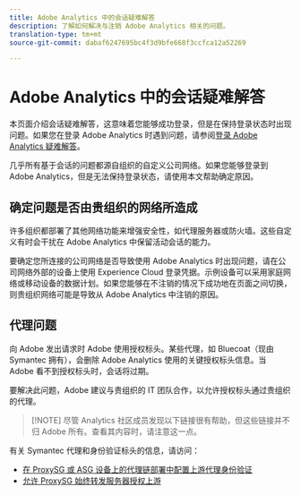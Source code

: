 ```yaml
---
title: Adobe Analytics 中的会话疑难解答
description: 了解如何解决与注销 Adobe Analytics 相关的问题。
translation-type: tm+mt
source-git-commit: dabaf6247695bc4f3d9bfe668f3ccfca12a52269

---
```



# Adobe Analytics 中的会话疑难解答

本页面介绍会话疑难解答，这意味着您能够成功登录，但是在保持登录状态时出现问题。如果您在登录 Adobe Analytics 时遇到问题，请参阅[登录 Adobe Analytics 疑难解答](troubleshoot-login.md)。

几乎所有基于会话的问题都源自组织的自定义公司网络。如果您能够登录到 Adobe Analytics，但是无法保持登录状态，请使用本文帮助确定原因。

## 确定问题是否由贵组织的网络所造成

许多组织都部署了其他网络功能来增强安全性，如代理服务器或防火墙。这些自定义有时会干扰在 Adobe Analytics 中保留活动会话的能力。

要确定您所连接的公司网络是否导致使用 Adobe Analytics 时出现问题，请在公司网络外部的设备上使用 Experience Cloud 登录凭据。示例设备可以采用家庭网络或移动设备的数据计划。如果您能够在不注销的情况下成功地在页面之间切换，则贵组织网络可能是导致从 Adobe Analytics 中注销的原因。

## 代理问题

向 Adobe 发出请求时 Adobe 使用授权标头。某些代理，如 Bluecoat（现由 Symantec 拥有），会删除 Adobe Analytics 使用的关键授权标头信息。当 Adobe 看不到授权标头时，会话将过期。

要解决此问题，Adobe 建议与贵组织的 IT 团队合作，以允许授权标头通过贵组织的代理。

>[!NOTE] 尽管 Analytics 社区成员发现以下链接很有帮助，但这些链接并不归 Adobe 所有。查看其内容时，请注意这一点。

有关 Symantec 代理和身份验证标头的信息，请访问：

* [在 ProxySG 或 ASG 设备上的代理链部署中配置上游代理身份验证](https://support.symantec.com/zh_CN/article.TECH246122.html)
* [允许 ProxySG 始终转发服务器授权上游](https://support.symantec.com/zh_CN/article.TECH244708.html)
